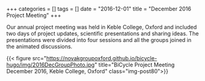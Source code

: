 +++
categories = []
tags = []
date = "2016-12-01"
title = "December 2016 Project Meeting"
+++

Our annual project meeting was held in Keble College, Oxford and included two days of project updates, scientific presentations and sharing ideas. The presentations were divided into four sessions and all the groups joined in the animated discussions.

{{< figure src="https://novakgroupoxford.github.io/bicycle-hugo/img/2016DecGroupPhoto.jpg" title="BiCycle Project Meeting December 2016, Keble College, Oxford" class="img-post80">}}
